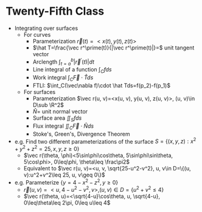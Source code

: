 # Twenty-Fifth Class
* Integrating over surfaces
  * For curves
    * Parameterization $\vec r(t)=<x(t), y(t), z(t)>$
    * $\hat T=\frac{\vec r^\prime(t)}{|\vec r^\prime(t)|}=$ unit tangent vector
    * Arclength $\int_{t=a}^b |\vec r^\prime(t)|dt$
    * Line integral of a function $\int_C fds$
    * Work integral $\int_C\vec F\cdot\hat Tds$
    * FTLI: $\int_C(\vec\nabla f)\cdot \hat Tds=f(p_2)-f(p_1)$
  * For surfaces
    * Parameterization $\vec r(u, v)=<x(u, v), y(u, v), z(u, v)>, (u, v)\in D\sub \R^2$
    * $\hat N=$ unit normal vector
    * Surface area $\iint_S fds$
    * Flux integral $\iint_C \vec F\cdot \hat N ds$
    * Stoke's, Green's, Divergence Theorem
* e.g. Find two different parameterizations of the surface $S=\{(x, y, z): x^2+y^2+z^2=25, x, y, z\geq 0\}$
  * $\vec r(\theta, \phi)<5\sin\phi\cos\theta, 5\sin\phi\sin\theta, 5\cos\phi>, 0\leq\phi, \theta\leq \frac\pi2$
  * Equivalent to $\vec r(u, v)=<u, v, \sqrt{25-u^2-v^2}, u, v\in D=\{(u, v):u^2+v^2\leq 25, u, v\geq 0\}$
* e.g. Parameterize $\{y=4-x^2-z^2, y\geq 0\}$
  * $\vec r(u, v)=<u, 4-u^2-v^2, v>, (u, v)\in D=\{u^2+v^2\leq 4\}$
  * $\vec r(\theta, u)=<\sqrt{4-u}\cos\theta, u, \sqrt{4-u}, 0\leq\theta\leq 2\pi, 0\leq u\leq 4$